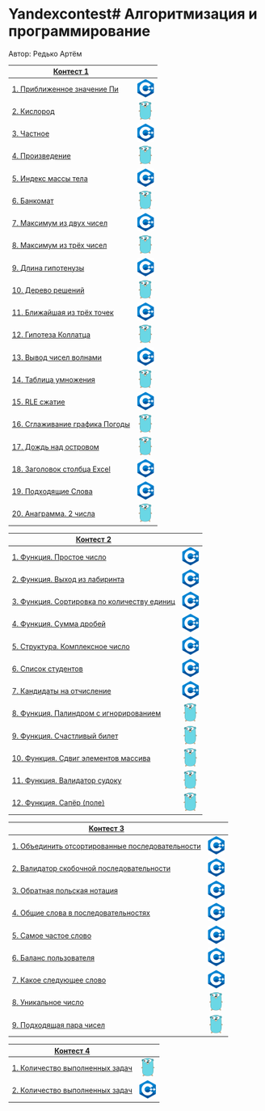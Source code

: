 # Yandexcontest# Алгоритмизация и программирование

Автор: Редько Артём

|[Контест 1](https://contest.yandex.ru/contest/52142/problems/) |  |
| --- | :-: |
| [1. Приближенное значение Пи](./Practice1/Zadanie1) | ![](./img/cpp.png) |
| [2. Кислород](./Practice1/Zadanie2) |  ![](./img/go.png) |
| [3. Частное](./Practice1/zadanie3) | ![](./img/cpp.png) |
| [4. Произведение](./Practice1/Zadanie4)  | ![](./img/go.png) |
| [5. Индекс массы тела](./Practice1/Zadanie5)  | ![](./img/cpp.png) |
| [6. Банкомат](./Practice1/Zadanie6)  | ![](./img/go.png) |
| [7. Максимум из двух чисел](./Practice1/Zadanie7)  | ![](./img/cpp.png) |
| [8. Максимум из трёх чисел](./Practice1/Zadanie8)  | ![](./img/go.png) |
| [9. Длина гипотенузы](./Practice1/Zadanie9)  | ![](./img/cpp.png) |
| [10. Дерево решений](./Practice1/Zadanie10)  | ![](./img/go.png) |
| [11. Ближайшая из трёх точек](./Practice1/Zadanie11)  | ![](./img/cpp.png) |
| [12. Гипотеза Коллатца](./Practice1/Zadanie12)  | ![](./img/go.png) |
| [13. Вывод чисел волнами](./Practice1/Zadanie13)  | ![](./img/cpp.png) |
| [14. Таблица умножения](./Practice1/Zadanie14)  | ![](./img/go.png) |
| [15. RLE сжатие](./Practice1/Zadanie15)  | ![](./img/cpp.png) |
| [16. Сглаживание графика Погоды](./Practice1/Zadanie16)  | ![](./img/go.png) |
| [17. Дождь над островом](./Practice1/Zadanie17)  | ![](./img/go.png) |
| [18. Заголовок столбца Excel](./Practice1/Zadanie18)  | ![](./img/cpp.png) |
| [19. Подходящие Слова](./Practice1/Zadanie19)  | ![](./img/cpp.png) |
| [20. Анаграмма. 2 числа](./Practice1/Zadanie20)  | ![](./img/go.png) |

|[Контест 2](https://contest.yandex.ru/contest/52676/problems/) |  |
| --- | :-: |
| [1. Функция. Простое число](./Practice2/Задание_1) | ![](./img/cpp.png) |
| [2. Функция. Выход из лабиринта](./Practice2/Задание_2) |  ![](./img/cpp.png) |
| [3. Функция. Сортировка по количеству единиц](.Practice2/Задание_3) | ![](./img/cpp.png) |
| [4. Функция. Сумма дробей](./Practice2/Задание_4) | ![](./img/cpp.png) |
| [5. Структура. Комплексное число](./Practice2/Задание_5) | ![](./img/cpp.png) |
| [6. Список студентов](./Practice2/Задание_6) | ![](./img/cpp.png) |
| [7. Кандидаты на отчисление](./Practice2/Задание_7) | ![](./img/cpp.png) |
| [8. Функция. Палиндром с игнорированием](./Practice2/Задание_8) | ![](./img/go.png) |
| [9. Функция. Счастливый билет](./Practice2/Задание_9) | ![](./img/go.png) |
| [10. Функция. Сдвиг элементов массива](./Practice2/Задание_10) | ![](./img/go.png) |
| [11. Функция. Валидатор судоку](./Practice2/Задание_11) | ![](./img/go.png) |
| [12. Функция. Сапёр (поле)](./Practice2/Задание_12) | ![](./img/go.png) |

|[Контест 3](https://contest.yandex.ru/contest/53504/problems/) |  |
| --- | :-: |
| [1. Объединить отсортированные последовательности](./Practice3/Задание_1) | ![](./img/cpp.png) |
| [2. Валидатор скобочной последовательности](./Practice3/Задание_2) |  ![](./img/cpp.png) |
| [3. Обратная польская нотация](./Practice3/Задание_3) | ![](./img/cpp.png) |
| [4. Общие слова в последовательностях](./Practice3/Задание_4)  | ![](./img/cpp.png) |
| [5. Самое частое слово](./Practice3/Задание_5)  | ![](./img/cpp.png) |
| [6. Баланс пользователя](./Practice3/Задание_6)  | ![](./img/cpp.png) |
| [7. Какое следующее слово](./Practice3/Задание_7)  | ![](./img/cpp.png) |
| [8. Уникальное число](./Practice3/Задание_8)  | ![](./img/go.png) |
| [9. Подходящая пара чисел](./Practice3/Задание_9)  | ![](./img/go.png) |

|[Контест 4](https://contest.yandex.ru/contest/54625/problems/) |  |
| --- | :-: |
| [1. Количество выполненных задач](./Practice4/Задание_1) | ![](./img/go.png) |
| [2. Количество выполненных задач](./Practice4/Задание_2) | ![](./img/cpp.png) |
